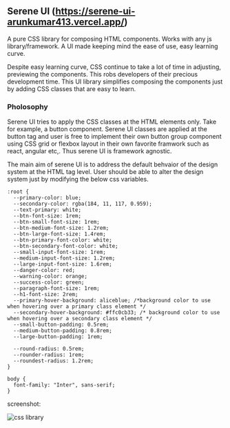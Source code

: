 ## Serene UI (https://serene-ui-arunkumar413.vercel.app/)

A pure CSS library for composing HTML components. Works with any js library/framework. A UI made keeping mind the ease of use, easy learning curve.

Despite easy learning curve, CSS continue to take a lot of time in adjusting, previewing the components. This robs developers of their precious development time. This UI library simplifies composing the components just by adding CSS classes that are easy to learn.

### Pholosophy

Serene UI tries to apply the CSS classes at the HTML elements only. Take for example, a button component.
Serene UI classes are applied at the button tag and user is free to implement their own button group component using CSS grid or flexbox layout in their own favorite framwork such as react, angular etc,. Thus serene UI is framework agnostic. 

The main aim of serene UI is to address the default behvaior of the design system at the HTML tag level. User should be able to alter the design system just by modifying the below css variables.

```
:root {
  --primary-color: blue;
  --secondary-color: rgba(184, 11, 117, 0.959);
  --text-primary: white;
  --btn-font-size: 1rem;
  --btn-small-font-size: 1rem;
  --btn-medium-font-size: 1.2rem;
  --btn-large-font-size: 1.4rem;
  --btn-primary-font-color: white;
  --btn-secondary-font-color: white;
  --small-input-font-size: 1rem;
  --medium-input-font-size: 1.2rem;
  --large-input-font-size: 1.6rem;
  --danger-color: red;
  --warning-color: orange;
  --success-color: green;
  --paragraph-font-size: 1rem;
  --h1-font-size: 2rem;
  --primary-hover-background: aliceblue; /*background color to use when hovering over a primary class element */
  --secondary-hover-background: #ffc0cb33; /* background color to use when hovering over a secondary class element */
  --small-button-padding: 0.5rem;
  --medium-button-padding: 0.8rem;
  --large-button-padding: 1rem;

  --round-radius: 0.5rem;
  --rounder-radius: 1rem;
  --roundest-radius: 1.2rem;
}

body {
  font-family: "Inter", sans-serif;
}

```
screenshot:

![css library](/public/css-library.png)

